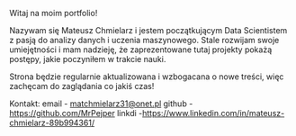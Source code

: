 Witaj na moim portfolio!

Nazywam się Mateusz Chmielarz i jestem początkującym Data Scientistem z pasją do analizy danych i uczenia maszynowego.
Stale rozwijam swoje umiejętności i mam nadzieję, że zaprezentowane tutaj projekty pokażą postępy, jakie poczyniłem w trakcie nauki.

Strona będzie regularnie aktualizowana i wzbogacana o nowe treści, więc zachęcam do zaglądania co jakiś czas!


Kontakt:
email - matchmielarz31@onet.pl
github - https://github.com/MrPejper
linkdi -https://www.linkedin.com/in/mateusz-chmielarz-89b994361/